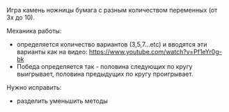 Игра камень ножницы бумага с разным количеством переменных (от 3х до 10).

Механика работы:
- определяется количество вариантов (3,5,7...etc) и вводятся эти варианты как на видео: https://www.youtube.com/watch?v=Pf1eYr0g-bk
- Победа определяется так - половина следующих по кругу выигрывает, половина предыдущих по кругу проигрывает.

Нужно исправить: 
- разделить уменьшить методы 
